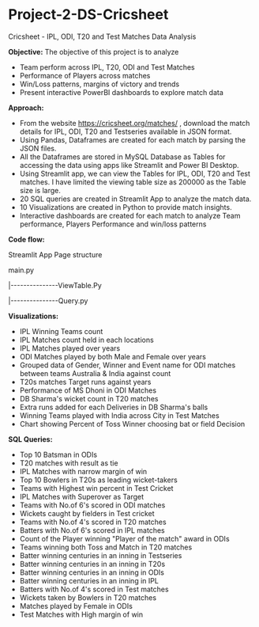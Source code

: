 # Project-2-DS-Cricsheet
Cricsheet - IPL, ODI, T20 and Test Matches Data Analysis 

**Objective:**
The objective of this project is to analyze
-  Team perform across IPL, T20, ODI and Test Matches​
-  Performance of Players across matches​
-  Win/Loss patterns, margins of victory and trends​
-  Present interactive PowerBI dashboards to explore match data​

**Approach:**
- From the website https://cricsheet.org/matches/ , download the match details for IPL, ODI, T20 and Testseries available in JSON format.​
- Using Pandas, Dataframes are created for each match by parsing the JSON files.​
- All the Dataframes are stored in MySQL Database as Tables  for accessing the data using apps like Streamlit and Power BI Desktop.​
- Using Streamlit app, we can view the Tables for IPL, ODI, T20 and Test matches. I have limited the viewing table size as 200000 as the Table size is large.​
- 20 SQL queries are created in Streamlit App to analyze the match data.​
- 10 Visualizations are created in Python to provide match insights.​
- Interactive dashboards are created for each match to analyze Team performance, Players Performance and win/loss patterns
  
**Code flow:**

Streamlit App Page structure

main.py

|---------------ViewTable.Py

|---------------Query.py

**Visualizations:**
- IPL Winning Teams count​
- IPL Matches count held in each locations​
- IPL Matches played over years​
- ODI Matches played by both Male and Female over years​
- Grouped data of Gender, Winner and Event name for ODI matches between teams Australia & India against count​
- T20s matches Target runs against years​
- Performance of MS Dhoni in ODI Matches​
- DB Sharma's wicket count in T20 matches​
- Extra runs added for each Deliveries in DB Sharma's balls​
- Winning Teams played with India across City in Test Matches​
- Chart showing Percent of Toss Winner choosing bat or field Decision​
  
**SQL Queries:**
- Top 10 Batsman in ODIs​
- T20 matches with result as tie​
- IPL Matches with narrow margin of win​
- Top 10 Bowlers in T20s as leading wicket-takers​
- Teams with Highest win percent in Test Cricket​
- IPL Matches with Superover as Target​
- Teams with No.of 6's scored in ODI matches​
- Wickets caught by fielders in Test cricket​
- Teams with No.of 4's scored in T20 matches​
- Batters with No.of 6's scored in IPL matches​
- Count of the Player winning "Player of the match" award in ODIs​
- Teams winning both Toss and Match in T20 matches​
- Batter winning centuries in an inning in Testseries​
- Batter winning centuries in an inning in T20s​
- Batter winning centuries in an inning in ODIs​
- Batter winning centuries in an inning in IPL​
- Batters with No.of 4's scored in Test matches​
- Wickets taken by Bowlers in T20 matches​
- Matches played by Female in ODIs​
- Test Matches with High margin of win​

